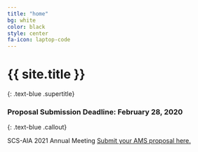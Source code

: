 ```yaml
---
title: "home"
bg: white
color: black
style: center
fa-icon: laptop-code
---
```


# {{ site.title }}
{: .text-blue .supertitle}
### Proposal Submission Deadline: February 28, 2020
{: .text-blue .callout}

SCS-AIA 2021 Annual Meeting
[Submit your AMS proposal here.](https://docs.google.com/forms/d/e/1FAIpQLSffk2T425RlUp-cfn8mWZgxVQUeTUJuPj-it06aIWL6bnxSuw/viewform?usp=sf_link)
